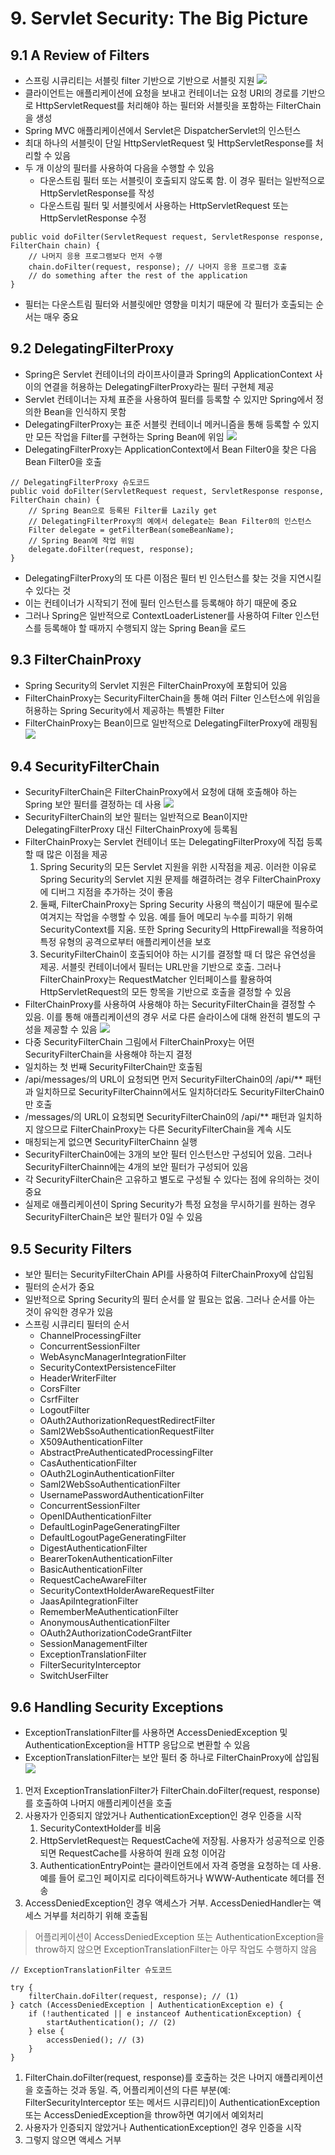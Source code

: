 # 9. Servlet Security: The Big Picture
## 9.1 A Review of Filters
- 스프링 시큐리티는 서블릿 filter 기반으로 기반으로 서블릿 지원
  <img src="https://godekdls.github.io/images/springsecurity/filterchain.png">
- 클라이언트는 애플리케이션에 요청을 보내고 컨테이너는 요청 URI의 경로를 기반으로 HttpServletRequest를 처리해야 하는 필터와 서블릿을 포함하는 FilterChain을 생성
- Spring MVC 애플리케이션에서 Servlet은 DispatcherServlet의 인스턴스
- 최대 하나의 서블릿이 단일 HttpServletRequest 및 HttpServletResponse를 처리할 수 있음
- 두 개 이상의 필터를 사용하여 다음을 수행할 수 있음
    - 다운스트림 필터 또는 서블릿이 호출되지 않도록 함. 이 경우 필터는 일반적으로 HttpServletResponse를 작성
    - 다운스트림 필터 및 서블릿에서 사용하는 HttpServletRequest 또는 HttpServletResponse 수정

````
public void doFilter(ServletRequest request, ServletResponse response, FilterChain chain) {
    // 나머지 응용 프로그램보다 먼저 수행
    chain.doFilter(request, response); // 나머지 응용 프로그램 호출
    // do something after the rest of the application
}
````
- 필터는 다운스트림 필터와 서블릿에만 영향을 미치기 때문에 각 필터가 호출되는 순서는 매우 중요

## 9.2 DelegatingFilterProxy

- Spring은 Servlet 컨테이너의 라이프사이클과 Spring의 ApplicationContext 사이의 연결을 허용하는 DelegatingFilterProxy라는 필터 구현체 제공
- Servlet 컨테이너는 자체 표준을 사용하여 필터를 등록할 수 있지만 Spring에서 정의한 Bean을 인식하지 못함
- DelegatingFilterProxy는 표준 서블릿 컨테이너 메커니즘을 통해 등록할 수 있지만 모든 작업을 Filter를 구현하는 Spring Bean에 위임
  <img src="https://godekdls.github.io/images/springsecurity/delegatingfilterproxy.png">
- DelegatingFilterProxy는 ApplicationContext에서 Bean Filter0을 찾은 다음 Bean Filter0을 호출


````
// DelegatingFilterProxy 슈도코드
public void doFilter(ServletRequest request, ServletResponse response, FilterChain chain) {
    // Spring Bean으로 등록된 Filter를 Lazily get
    // DelegatingFilterProxy의 예에서 delegate는 Bean Filter0의 인스턴스
    Filter delegate = getFilterBean(someBeanName);
    // Spring Bean에 작업 위임
    delegate.doFilter(request, response);
}
````
- DelegatingFilterProxy의 또 다른 이점은 필터 빈 인스턴스를 찾는 것을 지연시킬 수 있다는 것
- 이는 컨테이너가 시작되기 전에 필터 인스턴스를 등록해야 하기 때문에 중요
- 그러나 Spring은 일반적으로 ContextLoaderListener를 사용하여 Filter 인스턴스를 등록해야 할 때까지 수행되지 않는 Spring Bean을 로드

## 9.3 FilterChainProxy
- Spring Security의 Servlet 지원은 FilterChainProxy에 포함되어 있음
- FilterChainProxy는 SecurityFilterChain을 통해 여러 Filter 인스턴스에 위임을 허용하는 Spring Security에서 제공하는 특별한 Filter
- FilterChainProxy는 Bean이므로 일반적으로 DelegatingFilterProxy에 래핑됨
  <img src="https://docs.spring.io/spring-security/site/docs/5.3.2.RELEASE/reference/html5/images/servlet/architecture/filterchainproxy.png">

## 9.4 SecurityFilterChain
- SecurityFilterChain은 FilterChainProxy에서 요청에 대해 호출해야 하는 Spring 보안 필터를 결정하는 데 사용
  <img src="https://docs.spring.io/spring-security/site/docs/5.3.2.RELEASE/reference/html5/images/servlet/architecture/securityfilterchain.png">
- SecurityFilterChain의 보안 필터는 일반적으로 Bean이지만 DelegatingFilterProxy 대신 FilterChainProxy에 등록됨
- FilterChainProxy는 Servlet 컨테이너 또는 DelegatingFilterProxy에 직접 등록할 때 많은 이점을 제공
    1. Spring Security의 모든 Servlet 지원을 위한 시작점을 제공. 이러한 이유로 Spring Security의 Servlet 지원 문제를 해결하려는 경우 FilterChainProxy에 디버그 지점을 추가하는 것이 좋음
    2. 둘째, FilterChainProxy는 Spring Security 사용의 핵심이기 때문에 필수로 여겨지는 작업을 수행할 수 있음. 예를 들어 메모리 누수를 피하기 위해 SecurityContext를 지움. 또한 Spring Security의 HttpFirewall을 적용하여 특정 유형의 공격으로부터 애플리케이션을 보호
    3. SecurityFilterChain이 호출되어야 하는 시기를 결정할 때 더 많은 유연성을 제공. 서블릿 컨테이너에서 필터는 URL만을 기반으로 호출. 그러나 FilterChainProxy는 RequestMatcher 인터페이스를 활용하여 HttpServletRequest의 모든 항목을 기반으로 호출을 결정할 수 있음
- FilterChainProxy를 사용하여 사용해야 하는 SecurityFilterChain을 결정할 수 있음. 이를 통해 애플리케이션의 경우 서로 다른 슬라이스에 대해 완전히 별도의 구성을 제공할 수 있음
  <img src="https://docs.spring.io/spring-security/site/docs/5.3.2.RELEASE/reference/html5/images/servlet/architecture/multi-securityfilterchain.png">
- 다중 SecurityFilterChain 그림에서 FilterChainProxy는 어떤 SecurityFilterChain을 사용해야 하는지 결정
- 일치하는 첫 번째 SecurityFilterChain만 호출됨
- /api/messages/의 URL이 요청되면 먼저 SecurityFilterChain0의 /api/** 패턴과 일치하므로 SecurityFilterChainn에서도 일치하더라도 SecurityFilterChain0만 호출
- /messages/의 URL이 요청되면 SecurityFilterChain0의 /api/** 패턴과 일치하지 않으므로 FilterChainProxy는 다른 SecurityFilterChain을 계속 시도
- 매칭되는게 없으면 SecurityFilterChainn 실행
- SecurityFilterChain0에는 3개의 보안 필터 인스턴스만 구성되어 있음. 그러나 SecurityFilterChainn에는 4개의 보안 필터가 구성되어 있음
- 각 SecurityFilterChain은 고유하고 별도로 구성될 수 있다는 점에 유의하는 것이 중요
- 실제로 애플리케이션이 Spring Security가 특정 요청을 무시하기를 원하는 경우 SecurityFilterChain은 보안 필터가 0일 수 있음

## 9.5 Security Filters
- 보안 필터는 SecurityFilterChain API를 사용하여 FilterChainProxy에 삽입됨
- 필터의 순서가 중요
- 일반적으로 Spring Security의 필터 순서를 알 필요는 없움. 그러나 순서를 아는 것이 유익한 경우가 있음
- 스프링 시큐리티 필터의 순서
    - ChannelProcessingFilter
    - ConcurrentSessionFilter
    - WebAsyncManagerIntegrationFilter
    - SecurityContextPersistenceFilter
    - HeaderWriterFilter
    - CorsFilter
    - CsrfFilter
    - LogoutFilter
    - OAuth2AuthorizationRequestRedirectFilter
    - Saml2WebSsoAuthenticationRequestFilter
    - X509AuthenticationFilter
    - AbstractPreAuthenticatedProcessingFilter
    - CasAuthenticationFilter
    - OAuth2LoginAuthenticationFilter
    - Saml2WebSsoAuthenticationFilter
    - UsernamePasswordAuthenticationFilter
    - ConcurrentSessionFilter
    - OpenIDAuthenticationFilter
    - DefaultLoginPageGeneratingFilter
    - DefaultLogoutPageGeneratingFilter
    - DigestAuthenticationFilter
    - BearerTokenAuthenticationFilter
    - BasicAuthenticationFilter
    - RequestCacheAwareFilter
    - SecurityContextHolderAwareRequestFilter
    - JaasApiIntegrationFilter
    - RememberMeAuthenticationFilter
    - AnonymousAuthenticationFilter
    - OAuth2AuthorizationCodeGrantFilter
    - SessionManagementFilter
    - ExceptionTranslationFilter
    - FilterSecurityInterceptor
    - SwitchUserFilter

## 9.6 Handling Security Exceptions
- ExceptionTranslationFilter를 사용하면 AccessDeniedException 및 AuthenticationException을 HTTP 응답으로 변환할 수 있음
- ExceptionTranslationFilter는 보안 필터 중 하나로 FilterChainProxy에 삽입됨
  <img src="https://docs.spring.io/spring-security/site/docs/5.3.2.RELEASE/reference/html5/images/servlet/architecture/exceptiontranslationfilter.png">
1. 먼저 ExceptionTranslationFilter가 FilterChain.doFilter(request, response)를 호출하여 나머지 애플리케이션을 호출
2. 사용자가 인증되지 않았거나 AuthenticationException인 경우 인증을 시작
    1. SecurityContextHolder를 비움
    2. HttpServletRequest는 RequestCache에 저장됨. 사용자가 성공적으로 인증되면 RequestCache를 사용하여 원래 요청 이어감
    3. AuthenticationEntryPoint는 클라이언트에서 자격 증명을 요청하는 데 사용. 예를 들어 로그인 페이지로 리다이렉트하거나 WWW-Authenticate 헤더를 전송
3. AccessDeniedException인 경우 액세스가 거부. AccessDeniedHandler는 액세스 거부를 처리하기 위해 호출됨
> 어플리케이션이 AccessDeniedException 또는 AuthenticationException을 throw하지 않으면 ExceptionTranslationFilter는 아무 작업도 수행하지 않음


````
// ExceptionTranslationFilter 슈도코드

try {
    filterChain.doFilter(request, response); // (1)
} catch (AccessDeniedException | AuthenticationException e) {
    if (!authenticated || e instanceof AuthenticationException) {
        startAuthentication(); // (2)
    } else {
        accessDenied(); // (3)
    }
}
````
1. FilterChain.doFilter(request, response)를 호출하는 것은 나머지 애플리케이션을 호출하는 것과 동일. 즉, 어플리케이션의 다른 부분(예: FilterSecurityInterceptor 또는 메서드 시큐리티)이 AuthenticationException 또는 AccessDeniedException을 throw하면 여기에서 예외처리
2. 사용자가 인증되지 않았거나 AuthenticationException인 경우 인증을 시작
3. 그렇지 않으면 액세스 거부
